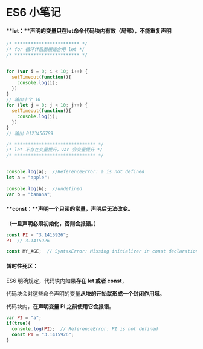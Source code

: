 # ES6 小笔记

#### **let：**声明的变量只在let命令代码块内有效（局部），**不能重复声明**

```javascript
/* ************************ */
/* for 循环计数器很适合用 let */
/* ************************ */


for (var i = 0; i < 10; i++) {
  setTimeout(function(){
    console.log(i);
  })
}
// 输出十个 10
for (let j = 0; j < 10; j++) {
  setTimeout(function(){
    console.log(j);
  })
}
// 输出 0123456789
```



```javascript
/* ****************************** */
/* let 不存在变量提升，var 会变量提升 */
/* ****************************** */


console.log(a);  //ReferenceError: a is not defined
let a = "apple";
 
console.log(b);  //undefined
var b = "banana";
```



#### **const：**声明一个只读的常量，声明后无法改变。

**（一旦声明必须初始化，否则会报错。）**

```javascript
const PI = "3.1415926";
PI  // 3.1415926

const MY_AGE;  // SyntaxError: Missing initializer in const declaration    
```



#### **暂时性死区：**

ES6 明确规定，代码块内如果**存在 let 或者 const**，

代码块会对这些命令声明的变量**从块的开始就形成一个封闭作用域**。

代码块内，**在声明变量 PI 之前使用它会报错**。

```javascript
var PI = "a";
if(true){
  console.log(PI);  // ReferenceError: PI is not defined
  const PI = "3.1415926";
}
```



